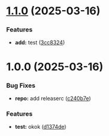 # [1.1.0](https://github.com/amgshouman/testRelease/compare/v1.0.0...v1.1.0) (2025-03-16)


### Features

* **add:** test ([3cc8324](https://github.com/amgshouman/testRelease/commit/3cc83245dd7674e3de16ac14a26f95864a2b3416))

# 1.0.0 (2025-03-16)


### Bug Fixes

* **repo:** add releaserc ([c240b7e](https://github.com/amgshouman/testRelease/commit/c240b7e86829a82f14ac4d704031b818735071ea))


### Features

* **test:** okok ([d1374de](https://github.com/amgshouman/testRelease/commit/d1374dec088c8a436afee1178cf523b7fc0aa562))
